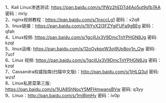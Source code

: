 1、Kali Linux渗透测试: https://pan.baidu.com/s/1fWz2hEDTd4Ao5ut9sfb7AA 密码：mriy  
2、nginx视频教程：https://pan.baidu.com/s/1nxccLg1 密码：x2q8  
3、linux链接：https://pan.baidu.com/s/1liYyX2l3FZYgiFUFa9gBEg 密码：qfah  
4、Linux视频: https://pan.baidu.com/s/1gcjIUx3V9DmcTnYPHGN8Jg 密码: kzqt  
5、linux运维: https://pan.baidu.com/s/12oOykpxW3oj9Up8ov1n_Ow 密码: 7ucf  
6、Linux 视频: https://pan.baidu.com/s/1gcjIUx3V9DmcTnYPHGN8Jg 密码：kzqt  
7、Cassandra权威指南(扫描中文版)：http://pan.baidu.com/s/1jHLQ3uI 密码: wzsf  
8、Linux私房菜第三版: https://pan.baidu.com/s/1lUA85hNocY5MFHmwansBVw 密码: q3yy  
9、Linux：http://pan.baidu.com/s/1miBjmHy 密码：iv0p  

